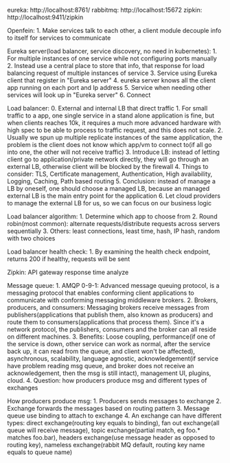 eureka: http://localhost:8761/
rabbitmq: http://localhost:15672
zipkin: http://localhost:9411/zipkin

Openfein: 
    1. Make services talk to each other, a client module decouple info to itself for services to communicate
    
Eureka server(load balancer, service discovery, no need in kubernetes):
    1. For multiple instances of one service while not configuring ports manually
    2. Instead use a central place to store that info, that response for load balancing request of multiple instances of service
    3. Service using Eureka client that register in "Eureka server"
    4. eureka server knows all the client app running on each port and Ip address
    5. Service when needing other services will look up in "Eureka server"
    6. Connect

Load balancer:
    0. External and internal LB that direct traffic
    1. For small traffic to a app, one single service in a stand alone application is fine, but when clients reaches 10k, it requires a much more advanced hardware with high spec to be able to process to traffic request, and this does not scale.
    2. Usually we spun up multiple replicate instances of the same application, the problem is the client does not know which app/vm to connect to(if all go into one, the other will not receive traffic)
    3. Introduce LB: instead of letting client go to application/private network directly, they will go through an external LB, otherwise client will be blocked by the firewall
    4. Things to consider: TLS, Certificate management, Authentication, High availability, Logging, Caching, Path based routing
    5. Conclusion: instead of manage a LB by oneself, one should choose a managed LB, because an managed external LB is the main entry point for the application
    6. Let cloud providers to manage the external LB for us, so we can focus on our business logic

Load balancer algorithm:
    1. Determine which app to choose from
    2. Round robin(most common): alternate requests/distribute requests across servers sequentially
    3. Others: least connections, least time, hash, IP hash, random with two choices

Load balancer health check:
    1. By examining the health check endpoint, returns 200 if healthy, requests will be sent

Zipkin: API gateway response time analyze

Message queue:
    1. AMQP 0-9-1: Advanced message queuing protocol, is a messaging protocol that enables conforming client applications to communicate with conforming messaging middleware brokers.
    2. Brokers, producers, and consumers: Messaging brokers receive messages from publishers(applications that publish them, also known as producers) and route them to consumers(applications that process them). Since it's a network protocol, the publishers, consumers and the broker can all reside on different machines.
    3. Benefits: Loose coupling, performance(if one of the service is down, other service can work as normal, after the service back up, it can read from the queue, and client won't be affected), asynchronous, scalability, language agnostic, acknowledgement(if service have problem reading msg queue, and broker does not  receive an acknowledgement, then the msg is still intact), management UI, plugins, cloud.
    4. Question: how producers produce msg and different types of exchanges

How producers produce msg:
    1. Producers sends messages to exchange
    2. Exchange forwards the messages based on routing pattern
    3. Message queue use binding to attach to exchange
    4. An exchange can have different types: direct exchange(routing key equals to binding), fan out exchange(all queue will receive message), topic exchange(partial match, eg foo.* matches foo.bar), headers exchange(use message header as opposed to routing key), nameless exchange(rabbit MQ default, routing key name equals to queue name)